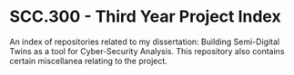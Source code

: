 # SCC.300 - Third Year Project Index

An index of repositories related to my dissertation: Building Semi-Digital Twins as a tool for Cyber-Security Analysis.
This repository also contains certain miscellanea relating to the project.

